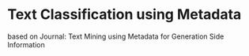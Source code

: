 # Text Classification using Metadata
 based on Journal: Text Mining using Metadata for Generation Side Information
